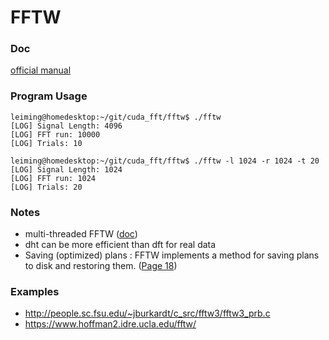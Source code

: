 # FFTW

### Doc
[official manual](http://www.fftw.org/fftw3.pdf)

### Program Usage
```
leiming@homedesktop:~/git/cuda_fft/fftw$ ./fftw 
[LOG] Signal Length: 4096
[LOG] FFT run: 10000
[LOG] Trials: 10

leiming@homedesktop:~/git/cuda_fft/fftw$ ./fftw -l 1024 -r 1024 -t 20
[LOG] Signal Length: 1024
[LOG] FFT run: 1024
[LOG] Trials: 20
```

### Notes
* multi-threaded FFTW ([doc](http://www.fftw.org/fftw3_doc/Usage-of-Multi_002dthreaded-FFTW.html))
* dht can be more efficient than dft for real data
* Saving (optimized) plans : FFTW implements a method for saving plans to disk and restoring them. 
([Page 18](http://www.fftw.org/fftw3.pdf))


### Examples
* http://people.sc.fsu.edu/~jburkardt/c_src/fftw3/fftw3_prb.c
* https://www.hoffman2.idre.ucla.edu/fftw/
